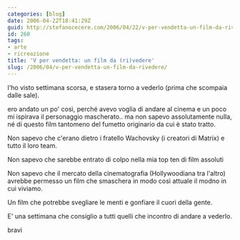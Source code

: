 ```yaml
---
categories: [blog]
date: 2006-04-22T18:41:29Z
guid: http://stefanocecere.com/2006/04/22/v-per-vendetta-un-film-da-rivedere/
id: 260
tags:
- arte
- ricreazione
title: 'V per vendetta: un film da (ri)vedere'
slug: /2006/04/v-per-vendetta-un-film-da-rivedere/
---
```


l'ho visto settimana scorsa, e stasera torno a vederlo (prima che scompaia dalle sale).

ero andato un po' così, perché avevo voglia di andare al cinema e un poco mi ispirava il personaggio mascherato.. ma non sapevo assolutamente nulla, né di questo film tantomeno del fumetto originario da cui è stato tratto.

Non sapevo che c'erano dietro i fratello Wachovsky (i creatori di Matrix) e tutto il loro team.
  
Non sapevo che sarebbe entrato di colpo nella mia top ten di film assoluti
  
Non sapevo che il mercato della cinematografia (Hollywoodiana tra l'altro) avrebbe permesso un film che smaschera in modo così attuale il modno in cui viviamo.
  
Un film che potrebbe svegliare le menti e gonfiare il cuori della gente.

E' una settimana che consiglio a tutti quelli che incontro di andare a vederlo.

bravi